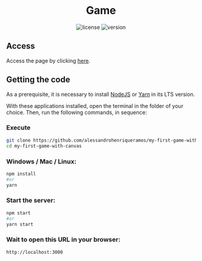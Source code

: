 <p align="center">
	<h1 align="center">Game</h1>
</p>

<p align="center">
    <img
      src="https://img.shields.io/github/license/alessandrohenriqueramos/my-first-game-with-canvas?style=for-the-badge&labelColor=000000"
      alt="license"
    />
    <img
      src="https://img.shields.io/github/package-json/v/alessandrohenriqueramos/my-first-game-with-canvas?style=for-the-badge&labelColor=000000"
      alt="version"
    />
</p>

## Access

Access the page by clicking [here](https://my-first-game-with-canvas.herokuapp.com/).

## Getting the code

As a prerequisite, it is necessary to install [NodeJS](https://nodejs.org/en/download/) or [Yarn](https://classic.yarnpkg.com/en/docs/install) in its LTS version.

With these applications installed, open the terminal in the folder of your choice. Then, run the following commands, in sequence:

### Execute

```zsh
git clone https://github.com/alessandrohenriqueramos/my-first-game-with-canvas.git
cd my-first-game-with-canvas
```

### Windows / Mac / Linux:

```zsh
npm install
#or
yarn
```

### Start the server:

```zsh
npm start
#or
yarn start
```

### Wait to open this URL in your browser:

```
http://localhost:3000
```
